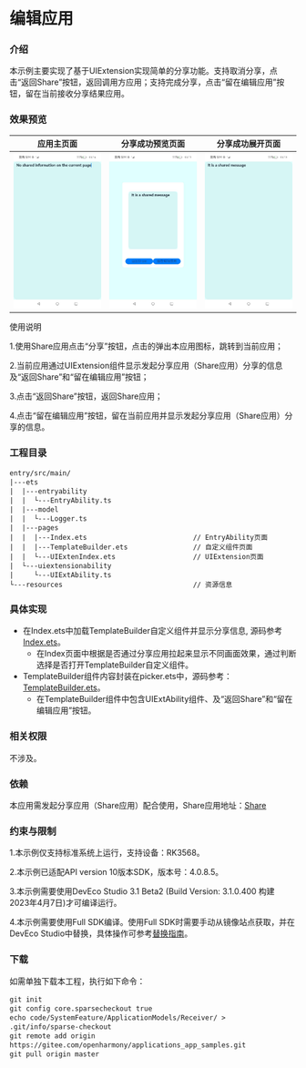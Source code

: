 # 编辑应用

### 介绍

本示例主要实现了基于UIExtension实现简单的分享功能。支持取消分享，点击“返回Share”按钮，返回调用方应用；支持完成分享，点击“留在编辑应用”按钮，留在当前接收分享结果应用。

### 效果预览

| 应用主页面                                                   | 分享成功预览页面                                             |                       分享成功展开页面                       |
| ------------------------------------------------------------ | ------------------------------------------------------------ | :----------------------------------------------------------: |
| ![templateMain](./screenshots/zh/receiverMain.jpeg) | ![templatePreview](./screenshots/zh/receiverPreview.jpeg) | ![templateShare](./screenshots/zh/receiverShare.jpeg) |

使用说明

1.使用Share应用点击“分享”按钮，点击的弹出本应用图标，跳转到当前应用；

2.当前应用通过UIExtension组件显示发起分享应用（Share应用）分享的信息及“返回Share”和“留在编辑应用”按钮；

3.点击“返回Share”按钮，返回Share应用；

4.点击“留在编辑应用”按钮，留在当前应用并显示发起分享应用（Share应用）分享的信息。

### 工程目录

```
entry/src/main/
|---ets
|  |---entryability
|  |  └---EntryAbility.ts   
|  |---model
|  |  └---Logger.ts
|  |---pages
|  |  |---Index.ets                          // EntryAbility页面
|  |  |---TemplateBuilder.ets                // 自定义组件页面
|  |  └---UIExtenIndex.ets                   // UIExtension页面
|  └---uiextensionability
|     └---UIExtAbility.ts 
└---resources                                // 资源信息
```

### 具体实现

- 在Index.ets中加载TemplateBuilder自定义组件并显示分享信息,  源码参考[Index.ets](./entry/src/main/ets/pages/Index.ets)。
  - 在Index页面中根据是否通过分享应用拉起来显示不同画面效果，通过判断选择是否打开TemplateBuilder自定义组件。
- TemplateBuilder组件内容封装在picker.ets中，源码参考：[TemplateBuilder.ets](./entry/src/main/ets/pages/TemplateBuilder.ets)。
  - 在TemplateBuilder组件中包含UIExtAbility组件、及“返回Share”和“留在编辑应用”按钮。

### 相关权限

不涉及。

### 依赖

本应用需发起分享应用（Share应用）配合使用，Share应用地址：[Share](../../ApplicationModels/Share/)

### 约束与限制

1.本示例仅支持标准系统上运行，支持设备：RK3568。

2.本示例已适配API version 10版本SDK，版本号：4.0.8.5。

3.本示例需要使用DevEco Studio 3.1 Beta2 (Build Version: 3.1.0.400 构建 2023年4月7日)才可编译运行。

4.本示例需要使用Full SDK编译。使用Full SDK时需要手动从镜像站点获取，并在DevEco Studio中替换，具体操作可参考[替换指南](https://docs.openharmony.cn/pages/v3.2/zh-cn/application-dev/quick-start/full-sdk-switch-guide.md/)。

### 下载

如需单独下载本工程，执行如下命令：
```
git init
git config core.sparsecheckout true
echo code/SystemFeature/ApplicationModels/Receiver/ > .git/info/sparse-checkout
git remote add origin https://gitee.com/openharmony/applications_app_samples.git
git pull origin master
```

